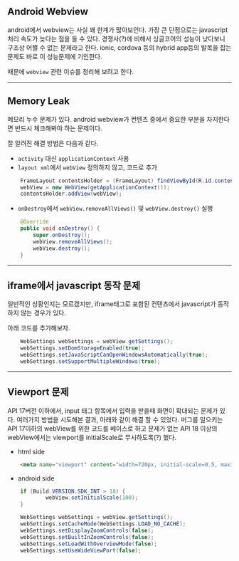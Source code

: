 ## Android Webview

android에서 webview는 사실 꽤 한계가 많아보인다.
가장 큰 단점으로는 javascript 처리 속도가 늦다는 점을 들 수 있다. 경쟁사(?)에 비해서 싱글코어의 성능이 낮다보니 구조상 어쩔 수 없는 문제라고 한다.
ionic, cordova 등의 hybrid app등의 발목을 잡는 문제도 바로 이 성능문제에 기인한다.

때문에 `webview` 관련 이슈를 정리해 보려고 한다.

---

## Memory Leak

메모리 누수 문제가 있다.
android webview가 컨텐츠 중에서 중요한 부분을 차지한다면 반드시 체크해봐야 하는 문제이다.

잘 알려진 해결 방법은 다음과 같다.

* `activity` 대신 `applicationContext` 사용
* `layout xml`에서 `webView` 정의하지 않고, 코드로 추가

``` java
    FrameLayout contentsHolder = (FrameLayout) findViewById(R.id.contentsHolder);
    webView = new WebView(getApplicationContext());
    contentsHolder.addView(webView);
``` 

* `onDestroy`에서 `webView.removeAllViews()` 및 `webView.destroy()` 실행

``` java
    @Override
    public void onDestroy() {
        super.onDestroy();
        webView.removeAllViews();
        webView.destroy();
    }
```


---

## iframe에서 javascript 동작 문제

일반적인 상황인지는 모르겠지만, iframe태그로 포함된 컨텐츠에서 javascript가 동작하지 않는 경우가 있다.

아래 코드를 추가해보자.

``` java
    WebSettings webSettings = webView.getSettings();
    webSettings.setDomStorageEnabled(true);
    webSettings.setJavaScriptCanOpenWindowsAutomatically(true);
    webSettings.setSupportMultipleWindows(true);
``` 

---

## Viewport 문제

API 17버전 이하에서, input 태그 항목에서 입력을 받을때 화면이 확대되는 문제가 있다.
여러가지 방법을 시도해본 결과, 아래와 같이 해결 할 수 있었다.
버그를 일으키는 API 17이하의 webView를 위한 코드를 베이스로 하고
문제가 없는 API 18 이상의 webView에서는 viewport를 initialScale로 무시하도록(?) 했다.

* html side

``` html
    <meta name="viewport" content="width=720px, initial-scale=0.5, maximum-scale=0.5, minimum-scale=0.5">
```

* android side

``` java
    if (Build.VERSION.SDK_INT > 18) {
            webView.setInitialScale(100);
    }

    WebSettings webSettings = webView.getSettings();
    webSettings.setCacheMode(WebSettings.LOAD_NO_CACHE);
    webSettings.setDisplayZoomControls(false);
    webSettings.setBuiltInZoomControls(false);
    webSettings.setLoadWithOverviewMode(false);
    webSettings.setUseWideViewPort(false);
```
